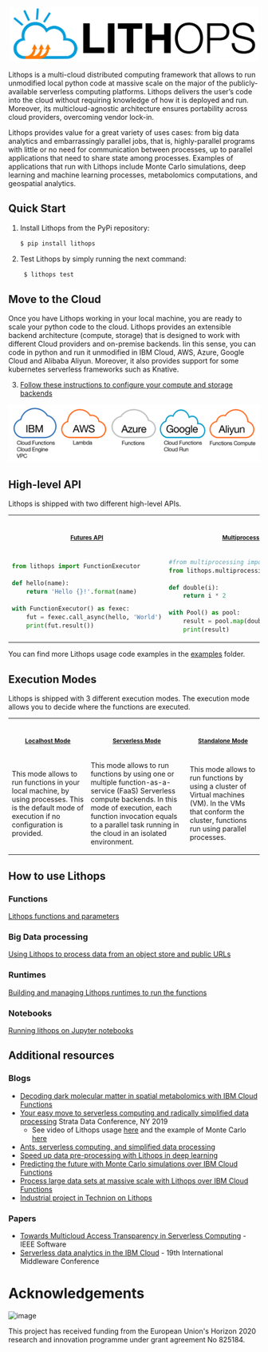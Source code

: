 
<p align="center"> <img src="docs/images/lithops_flat_cloud_1.png" alt="Lithops"
      width='500' title="Lightweight Optimized Processing"/></p>

Lithops is a multi-cloud distributed computing framework that allows to run unmodified local python code at massive scale on the major of the publicly-available serverless computing platforms. Lithops delivers the user’s code into the cloud without requiring knowledge of how it is deployed and run. Moreover, its multicloud-agnostic architecture ensures portability across cloud providers, overcoming vendor lock-in.

Lithops provides value for a great variety of uses cases: from big data analytics and embarrassingly parallel jobs, that is, highly-parallel programs with little or no need for communication between processes, up to parallel applications that need to share state among processes. Examples of applications that run with Lithops include Monte Carlo simulations, deep learning and machine learning processes, metabolomics computations, and geospatial analytics.


## Quick Start

1. Install Lithops from the PyPi repository:

    ```bash
    $ pip install lithops
    ```

2. Test Lithops by simply running the next command:
  
   ```bash
    $ lithops test
   ```

## Move to the Cloud
Once you have Lithops working in your local machine, you are ready to scale your python code to the cloud. Lithops provides an extensible backend architecture (compute, storage) that is designed to work with different Cloud providers and on-premise backends. Iin this sense, you can code in python and run it unmodified in IBM Cloud, AWS, Azure, Google Cloud and Alibaba Aliyun. Moreover, it also provides support for some kubernetes serverless frameworks such as Knative.

3. [Follow these instructions to configure your compute and storage backends](config/)


<p align="center"> <img src="docs/images/multicloud.png" alt="Lithops"
      width='600' title="Supported Clouds"/></p>


## High-level API

Lithops is shipped with two different high-level APIs.


<table>
<tr>
<th align="center">
<img width="441" height="1px">
<p> 
<small>
<a href="docs/api_futures.md">Futures API</a>
</small>
</p>
</th>
<th align="center">
<img width="441" height="1px">
<p> 
<small>
<a href="docs/api_multiprocessing.md">Multiprocessing API</a>
</small>
</p>
</th>
</tr>

<tr>
<td>

```python
from lithops import FunctionExecutor

def hello(name):
    return 'Hello {}!'.format(name)

with FunctionExecutor() as fexec:
    fut = fexec.call_async(hello, 'World')
    print(fut.result())
```

</td>
<td>

```python
#from multiprocessing import Pool
from lithops.multiprocessing import Pool

def double(i):
    return i * 2

with Pool() as pool:
    result = pool.map(double, [1, 2, 3, 4, 5])
    print(result)
```

</td>
</tr>

</table>

You can find more Lithops usage code examples in the [examples](/examples) folder.

## Execution Modes

Lithops is shipped with 3 different execution modes. The execution mode allows you to decide where the functions are executed.

<table>
<tr>
<th align="center">
<img width="441" height="1px">
<p> 
<small>
<a href="docs/mode_localhost.md">Localhost Mode</a>
</small>
</p>
</th>
<th align="center">
<img width="441" height="1px">
<p> 
<small>
<a href="docs/mode_serverless.md">Serverless Mode</a>
</small>
</p>
</th>
<th align="center">
<img width="441" height="1px">
<p> 
<small>
<a href="docs/mode_standalone.md">Standalone Mode</a>
</small>
</p>
</th>
</tr>
<tr>
<td>

This mode allows to run functions in your local machine, by using processes. This is the default mode of execution if no configuration is provided.

</td>
<td>

This mode allows to run functions by using one or multiple function-as-a-service (FaaS) Serverless compute backends. In this mode of execution, each function invocation equals to a parallel task running in the cloud in an isolated environment.

</td>

<td>

This mode allows to run functions by using a cluster of Virtual machines (VM). In the VMs that conform the cluster, functions run using parallel processes.

</td>
</tr>
</table>

## How to use Lithops

### Functions
[Lithops functions and parameters](docs/functions.md)

### Big Data processing
[Using Lithops to process data from an object store and public URLs](docs/data-processing.md)

### Runtimes 
[Building and managing Lithops runtimes to run the functions](runtime/)

### Notebooks
[Running lithops on Jupyter notebooks](examples/hello_world.ipynb)

## Additional resources

### Blogs
* [Decoding dark molecular matter in spatial metabolomics with IBM Cloud Functions](https://www.ibm.com/cloud/blog/decoding-dark-molecular-matter-in-spatial-metabolomics-with-ibm-cloud-functions)
* [Your easy move to serverless computing and radically simplified data processing](https://www.slideshare.net/gvernik/your-easy-move-to-serverless-computing-and-radically-simplified-data-processing-238929020) Strata Data Conference, NY 2019
  * See video of Lithops usage [here](https://www.youtube.com/watch?v=EYa95KyYEtg&list=PLpR7f3Www9KCjYisaG7AMaR0C2GqLUh2G&index=3&t=0s) and the example of Monte Carlo [here](https://www.youtube.com/watch?v=vF5HI2q5VKw&list=PLpR7f3Www9KCjYisaG7AMaR0C2GqLUh2G&index=2&t=0s)
* [Ants, serverless computing, and simplified data processing](https://developer.ibm.com/blogs/2019/01/31/ants-serverless-computing-and-simplified-data-processing/)
* [Speed up data pre-processing with Lithops in deep learning](https://developer.ibm.com/patterns/speed-up-data-pre-processing-with-pywren-in-deep-learning/)
* [Predicting the future with Monte Carlo simulations over IBM Cloud Functions](https://www.ibm.com/cloud/blog/monte-carlo-simulations-with-ibm-cloud-functions)
* [Process large data sets at massive scale with Lithops over IBM Cloud Functions](https://www.ibm.com/cloud/blog/process-large-data-sets-massive-scale-pywren-ibm-cloud-functions)
* [Industrial project in Technion on Lithops](http://www.cs.technion.ac.il/~cs234313/projects_sites/W19/04/site/)

### Papers
* [Towards Multicloud Access Transparency in Serverless Computing](https://www.computer.org/csdl/magazine/so/5555/01/09218932/1nMMkpZ8Ko8) - IEEE Software
* [Serverless data analytics in the IBM Cloud](https://dl.acm.org/citation.cfm?id=3284029) - 19th International Middleware Conference


# Acknowledgements

![image](https://user-images.githubusercontent.com/26366936/61350554-d62acf00-a85f-11e9-84b2-36312a35398e.png)

This project has received funding from the European Union's Horizon 2020 research and innovation programme under grant agreement No 825184.
